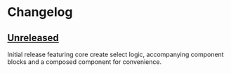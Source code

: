 # Changelog

## [Unreleased]

Initial release featuring core create select logic, accompanying component
blocks and a composed component for convenience.

<!-- prettier-ignore -->
[Unreleased]: https://github.com/thisbeyond/solid-select/compare/...HEAD

